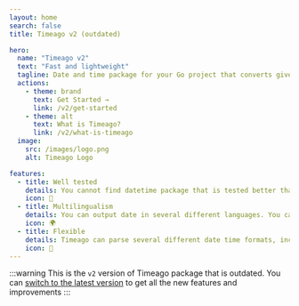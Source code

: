 ```yaml
---
layout: home
search: false
title: Timeago v2 (outdated)

hero:
  name: "Timeago v2"
  text: "Fast and lightweight"
  tagline: Date and time package for your Go project that converts given date into 'n time ago' format.
  actions:
    - theme: brand
      text: Get Started →
      link: /v2/get-started
    - theme: alt
      text: What is Timeago?
      link: /v2/what-is-timeago
  image:
    src: /images/logo.png
    alt: Timeago Logo

features:
  - title: Well tested
    details: You cannot find datetime package that is tested better than this one. It connected to several code quality analyzers.
    icon: 🧪
  - title: Multilingualism
    details: You can output date in several different languages. You can easily contribute any language that you want in simple 4 steps.
    icon: 🌍
  - title: Flexible
    details: Timeago can parse several different date time formats, including UNIX timestamp, date string and time package.
    icon: 🧩
---
```


:::warning
This is the `v2` version of Timeago package that is outdated. You can [switch to the latest version](/) to get all the new features and improvements
:::